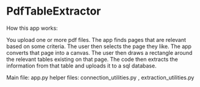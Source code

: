 # PdfTableExtractor
How this app works:

You upload one or more pdf files. The app finds pages that are relevant based on some criteria. The user then selects the page they like. The app converts that page into a canvas. The user then draws a rectangle around the relevant tables existing on that page. The code then extracts the information from that table and uploads it to a sql database.


Main file: app.py
helper files: connection_utilities.py , extraction_utilities.py
